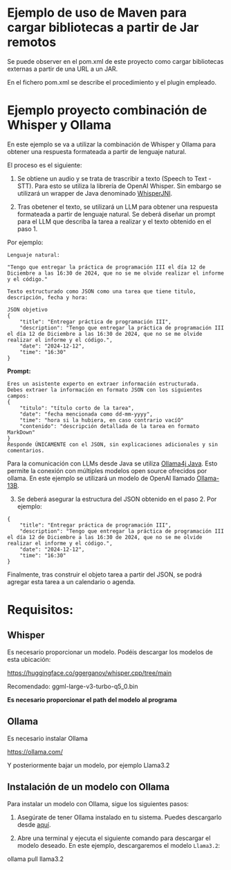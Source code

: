 # Ejemplo de uso de Maven para cargar bibliotecas a partir de Jar remotos

Se puede observer en el pom.xml de este proyecto como cargar bibliotecas externas a partir de una URL a un JAR.

En el fichero pom.xml se describe el procedimiento y el plugin empleado.


# Ejemplo proyecto combinación de Whisper y Ollama

En este ejemplo se va a utilizar la combinación de Whisper y Ollama para obtener una respuesta formateada a partir de lenguaje natural.

El proceso es el siguiente:

1. Se obtiene un audio y se trata de trascribir a texto (Speech to Text - STT). Para esto se utiliza la librería de OpenAI Whisper. Sin embargo se utilizará un wrapper de Java denominado [WhisperJNI](https://github.com/GiviMAD/whisper-jni).

2. Tras obetener el texto, se utilizará un LLM para obtener una respuesta formateada a partir de lenguaje natural. Se deberá diseñar un prompt para el LLM que describa la tarea a realizar y el texto obtenido en el paso 1. 

Por ejemplo:

```
Lenguaje natural:

"Tengo que entregar la práctica de programación III el día 12 de Diciembre a las 16:30 de 2024, que no se me olvide realizar el informe y el código."

Texto estructurado como JSON como una tarea que tiene titulo, descripción, fecha y hora:

JSON objetivo
{
    "title": "Entregar práctica de programación III",
    "description": "Tengo que entregar la práctica de programación III el día 12 de Diciembre a las 16:30 de 2024, que no se me olvide realizar el informe y el código.",
    "date": "2024-12-12",
    "time": "16:30"
}

```


**Prompt:**
```
Eres un asistente experto en extraer información estructurada.
Debes extraer la información en formato JSON con los siguientes campos:
{
    "titulo": "título corto de la tarea",
    "date": "fecha mencionada como dd-mm-yyyy",
    "time": "hora si la hubiera, en caso contrario vacíO"
    "contenido": "descripción detallada de la tarea en formato MarkDown"
}
Responde ÚNICAMENTE con el JSON, sin explicaciones adicionales y sin comentarios.
```


Para la comunicación con LLMs desde Java se utiliza [Ollama4j Java](https://ollama4j.github.io/ollama4j/intro). Esto permite la conexión con múltiples modelos open source ofrecidos por ollama. En este ejemplo se utilizará un modelo de OpenAI llamado [Ollama-13B](https://huggingface.co/decapoda-research/ollama-13b).

3. Se deberá asegurar la estructura del JSON obtenido en el paso 2. Por ejemplo:

```
{
    "title": "Entregar práctica de programación III",
    "description": "Tengo que entregar la práctica de programación III el día 12 de Diciembre a las 16:30 de 2024, que no se me olvide realizar el informe y el código.",
    "date": "2024-12-12",    
    "time": "16:30"
}
```

Finalmente, tras construir el objeto tarea a partir del JSON, se podrá agregar esta tarea a un calendario o agenda.


# Requisitos:

## Whisper

Es necesario proporcionar un modelo. Podéis descargar los modelos de esta ubicación:

https://huggingface.co/ggerganov/whisper.cpp/tree/main

Recomendado: ggml-large-v3-turbo-q5_0.bin

**Es necesario proporcionar el path del modelo al programa**


## Ollama

Es necesario instalar Ollama

https://ollama.com/

Y posteriormente bajar un modelo, por ejemplo Llama3.2

## Instalación de un modelo con Ollama

Para instalar un modelo con Ollama, sigue los siguientes pasos:

1. Asegúrate de tener Ollama instalado en tu sistema. Puedes descargarlo desde [aquí](https://ollama.com/).

2. Abre una terminal y ejecuta el siguiente comando para descargar el modelo deseado. En este ejemplo, descargaremos el modelo `Llama3.2`:

ollama pull llama3.2




